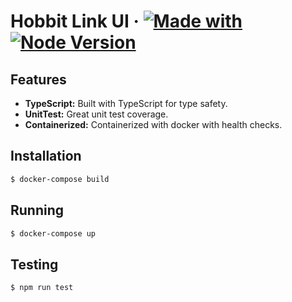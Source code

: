 # Hobbit Link UI &middot; [![Made with](https://img.shields.io/badge/made%20with-nextjs-blue)](https://nextjs.org/docs/getting-started/) [![Node Version](https://img.shields.io/badge/node-v16.17.0-blue)](https://github.com/svenkang/hobbitlink/blob/main/ui/.nvmrc)

## Features
* **TypeScript:** Built with TypeScript for type safety.
* **UnitTest:** Great unit test coverage.
* **Containerized:** Containerized with docker with health checks.

## Installation
```bash
$ docker-compose build
```

## Running
```bash
$ docker-compose up
```

## Testing
```bash
$ npm run test
```

